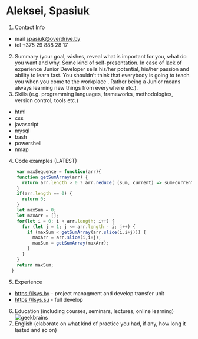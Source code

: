 # Aleksei, Spasiuk
1. Contact Info
  * mail spasiuk@overdrive.by
  * tel +375 29 888 28 17
2. Summary (your goal, wishes, reveal what is important for you, what do you want and why.
Some kind of self-presentation. In case of lack of experience  Junior Developer sells his/her potential, his/her passion and ability to learn fast. You shouldn't think that everybody is going to teach you when you come to the workplace . Rather being a Junior means always
learning new things from everywhere etc.).
3. Skills (e.g. programming languages, frameworks, methodologies, version control, tools etc.)
  * html
  * css
  * javascript
  * mysql
  * bash
  * powershell
  * nmap
4. Code examples (LATEST)
  ```javascript
      var maxSequence = function(arr){
      function getSumArray(arr) {
        return arr.length > 0 ? arr.reduce( (sum, current) => sum+current):0;
      }
      if(arr.length == 0) {
        return 0;
      }
      let maxSum = 0;
      let maxArr = [];
      for(let i = 0; i < arr.length; i++) {
        for (let j = 1; j <= arr.length - i; j++) {
          if (maxSum < getSumArray(arr.slice(i,i+j))) {
            maxArr = arr.slice(i,i+j);
            maxSum = getSumArray(maxArr);
          }
        }
      }
      return maxSum;
    }
  ```
5. Experience
  * https://lsys.by - project managment and develop transfer unit
  * https://lsys.su - full develop
6. Education (including courses, seminars, lectures, online learning)
  ![geekbrains](https://geekbrains.ru/users/1841524)
7. English (elaborate on what kind of practice you had, if any, how long it lasted and so on)
